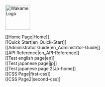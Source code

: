 <span class="align-right"><img src="/axsh/wakame-vdc/wiki/images/wakame-logo.png" alt="Wakame Logo" width="80" height="80"></span>
  
[[Home Page|Home]]  
[[Quick Start|en_Quick-Start]]  
[[Administrator Guide|en_Administrtor-Guide]]  
[[API Reference|en_API-Reference]]  
[[Test english page|en]]  
[[Test japanese page|jp]]  
[[Test japanese page 2|Jp-home]]  
[[CSS Page|first-css]]  
[[CSS Page2|second-css]]  
